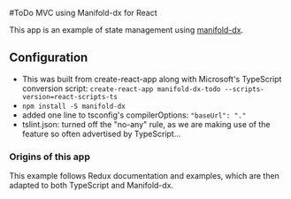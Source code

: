 #ToDo MVC using Manifold-dx for React

This app is an example of state management using [manifold-dx](https://github.com/mfsjr/manifold-dx).

## Configuration
- This was built from create-react-app along with Microsoft's TypeScript conversion script:
  `create-react-app manifold-dx-todo --scripts-version=react-scripts-ts`
- `npm install -S manifold-dx`
- added one line to tsconfig's compilerOptions:  `"baseUrl": "."`
- tslint.json: turned off the "no-any" rule, as we are making use of the feature so often advertised by TypeScript...


### Origins of this app

This example follows Redux documentation and examples, which are then adapted to both TypeScript and Manifold-dx.